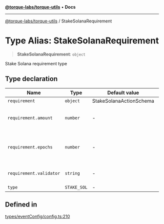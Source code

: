 [**@torque-labs/torque-utils**](../README.md) • **Docs**

***

[@torque-labs/torque-utils](../README.md) / StakeSolanaRequirement

# Type Alias: StakeSolanaRequirement

> **StakeSolanaRequirement**: `object`

Stake Solana requirement type

## Type declaration

| Name | Type | Default value | Description | Defined in |
| ------ | ------ | ------ | ------ | ------ |
| `requirement` | `object` | StakeSolanaActionSchema | - | [types/eventConfig/config.ts:204](https://github.com/torque-labs/torque-utils/blob/c76fb4101d477d1e8e6fb4f5de7a277964527c27/types/eventConfig/config.ts#L204) |
| `requirement.amount` | `number` | - | The minimum amount to stake | [types/eventConfig/requirements.ts:398](https://github.com/torque-labs/torque-utils/blob/c76fb4101d477d1e8e6fb4f5de7a277964527c27/types/eventConfig/requirements.ts#L398) |
| `requirement.epochs` | `number` | - | The minimum number of epochs to stake for | [types/eventConfig/requirements.ts:406](https://github.com/torque-labs/torque-utils/blob/c76fb4101d477d1e8e6fb4f5de7a277964527c27/types/eventConfig/requirements.ts#L406) |
| `requirement.validator` | `string` | - | The validator to stake with | [types/eventConfig/requirements.ts:402](https://github.com/torque-labs/torque-utils/blob/c76fb4101d477d1e8e6fb4f5de7a277964527c27/types/eventConfig/requirements.ts#L402) |
| `type` | `STAKE_SOL` | - | - | [types/eventConfig/config.ts:203](https://github.com/torque-labs/torque-utils/blob/c76fb4101d477d1e8e6fb4f5de7a277964527c27/types/eventConfig/config.ts#L203) |

## Defined in

[types/eventConfig/config.ts:210](https://github.com/torque-labs/torque-utils/blob/c76fb4101d477d1e8e6fb4f5de7a277964527c27/types/eventConfig/config.ts#L210)
